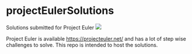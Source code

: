 # projectEulerSolutions
Solutions submitted for Project Euler
![](https://projecteuler.net/profile/Mak2006.png)

Project Euler is available https://projecteuler.net/ and has a lot of step wise challenges to solve. This repo is intended to host the solutions. 
